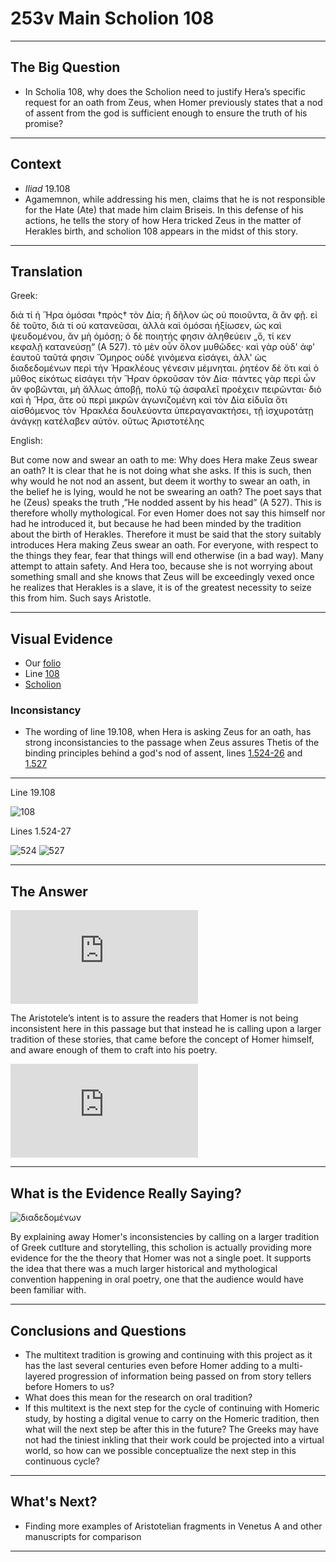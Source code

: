 # 253v Main Scholion 108

---

## The Big Question 

- In Scholia 108, why does the Scholion need to justify Hera’s specific request for an oath from Zeus, when Homer previously states that a nod of assent from the god is sufficient enough to ensure the truth of his promise?

---

## Context

- *Iliad* 19.108 
- Agamemnon, while addressing his men, claims that he is not responsible for the Hate (Ate) that made him claim Briseis. In this defense of his actions, he tells the story of how Hera tricked Zeus in the matter of Herakles birth, and scholion 108 appears in the midst of this story. 

--- 

## Translation

Greek:

διὰ τί ἡ Ἥρα ὀμόσαι †πρὸς† τὸν Δία; ἢ δῆλον ὡς οὐ ποιοῦντα, ἃ ἂν φῇ. εἰ δὲ τοῦτο, διὰ τί οὐ κατανεῦσαι, ἀλλὰ καὶ ὀμόσαι ἠξίωσεν, ὡς καὶ ψευδομένου, ἂν μὴ ὀμόσῃ; ὁ δὲ ποιητής φησιν ἀληθεύειν „ὅ, τί κεν κεφαλῇ κατανεύσῃ“ (Α 527). τὸ μὲν οὖν ὅλον μυθῶδες· καὶ γὰρ οὐδ' ἀφ' ἑαυτοῦ ταῦτά φησιν Ὅμηρος οὐδὲ γινόμενα εἰσάγει, ἀλλ' ὡς διαδεδομένων περὶ τὴν Ἡρακλέους γένεσιν μέμνηται. ῥητέον δὲ ὅτι καὶ ὁ μῦθος εἰκότως εἰσάγει τὴν Ἥραν ὁρκοῦσαν τὸν Δία· πάντες γὰρ περὶ ὦν ἂν φοβῶνται, μὴ ἄλλως ἀποβῇ, πολὺ τῷ ἀσφαλεῖ προέχειν πειρῶνται· διὸ καὶ ἡ Ἥρα, ἅτε οὐ περὶ μικρῶν ἀγωνιζομένη καὶ τὸν Δία εἰδυῖα ὅτι αἰσθόμενος τὸν Ἡρακλέα δουλεύοντα ὑπεραγανακτήσει, τῇ ἰσχυροτάτῃ ἀνάγκῃ κατέλαβεν αὐτόν. οὕτως Ἀριστοτέλης

English:

But come now and swear an oath to me: Why does Hera make Zeus swear an oath? It is clear that he is not doing what she asks. If this is such, then why would he not nod an assent, but deem it worthy to swear an oath, in the belief he is lying, would he not be swearing an oath? The poet says that he (Zeus) speaks the truth ,”He nodded assent by his head” (A 527). This is therefore wholly mythological. For even Homer does not say this himself nor had he introduced it, but because he had been minded by the tradition about the birth of Herakles. Therefore it must be said that the story suitably introduces Hera making Zeus swear an oath. For everyone, with respect to the things they fear,  fear that things will end otherwise (in a bad way). Many attempt to attain safety. And Hera too, because she is not worrying about something small and she knows that Zeus will be exceedingly vexed once he realizes that Herakles is a slave, it is of the greatest necessity to seize this from him. Such says Aristotle.  

---

## Visual Evidence 

- Our [folio][253v] 
- Line [108][19.108]  
- [Scholion][Scholion108]

### Inconsistancy 

- The wording of line 19.108, when Hera is asking Zeus for an oath, has strong inconsistancies to the passage when Zeus assures Thetis of the binding principles behind a god's nod of assent, lines [1.524-26][19.524] and [1.527][19.527]


---
Line 19.108

![108][19.108]

Lines 1.524-27

![524][19.524]
![527][19.527]

---

## The Answer

![bookcover][Cover]

The Aristotele’s intent is to assure the readers that Homer is not being inconsistent here in this passage but that instead he is calling upon a larger tradition of these stories, that came before the concept of Homer himself, and aware enough of them to craft into his poetry. 

![Fragment163][Fragmentr163]

--- 

## What is the Evidence Really Saying? 

![διαδεδομένων][tradition]


By explaining away Homer's inconsistencies by calling on a larger tradition of Greek cutlture and storytelling, this scholion is actually providing more evidence for the the theory that Homer was not a single poet. It supports the idea that there was a much larger historical and mythological convention happening in oral poetry, one that the audience would have been familiar with. 

---

## Conclusions and Questions

- The multitext tradition is growing and continuing with this project as it has the last several centuries even before Homer adding to a multi-layered progression of information being passed on from story tellers before Homers to us?
- What does this mean for the research on oral tradition?
- If this multitext is the next step for the cycle of continuing with Homeric study, by hosting a digital venue to carry on the Homeric tradition, then what will the next step be after this in the future? The Greeks may have not had the tiniest inkling that their work could be projected into a virtual world, so how can we possible conceptualize the next step in this continuous cycle? 

---

## What's Next? 

- Finding more examples of Aristotelian fragments in Venetus A and other manuscripts for comparison 

---


[253v]: http://www.homermultitext.org/hmt-digital/facs?urn=urn%3Acite%3Ahmt%3AmsA.253v
[19.108]: http://www.homermultitext.org/iipsrv?OBJ=IIP,1.0&FIF=/project/homer/pyramidal/VenA/VA253VN-0755.tif&RGN=0.477,0.3659,0.42,0.0293&WID=9000&CVT=JPEG 
[Scholion108]: http://www.homermultitext.org/iipsrv?OBJ=IIP,1.0&FIF=/project/homer/pyramidal/VenA/VA253VN-0755.tif&RGN=0.216,0.1322,0.692,0.0864&WID=9000&CVT=JPEG
[19.524]:  http://www.homermultitext.org/iipsrv?OBJ=IIP,1.0&FIF=/project/homer/pyramidal/VenA/VA022RN-0023.tif&RGN=0.159,0.6251,0.412,0.0669&WID=9000&CVT=JPEG
[19.527]: http://www.homermultitext.org/iipsrv?OBJ=IIP,1.0&FIF=/project/homer/pyramidal/VenA/VA022VN-0524.tif&RGN=0.478,0.2111,0.408,0.0301&WID=9000&CVT=JPEG
[tradition]: http://www.homermultitext.org/iipsrv?OBJ=IIP,1.0&FIF=/project/homer/pyramidal/VenA/VA253VN-0755.tif&RGN=0.799,0.1615,0.056,0.0143&WID=9000&CVT=JPEG
[Fragmentr163]: https://webmail.gac.edu/imp/view.php?actionID=view_attach&id=1&uid=8431&mailbox=SU5CT1g&uniq=1435777391206
[Cover]: https://webmail.gac.edu/imp/view.php?actionID=view_attach&id=3&uid=8431&mailbox=SU5CT1g&uniq=1435777536937